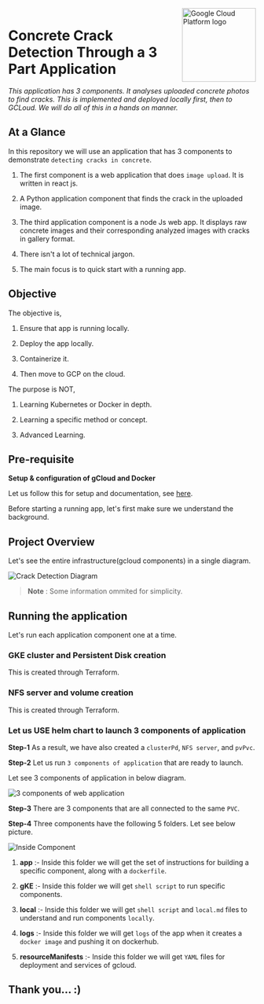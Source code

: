 <img src="https://avatars2.githubusercontent.com/u/2810941?v=3&s=10000" alt="Google Cloud Platform logo" title="Google Cloud Platform" align="right" height="150" width="150"/>

# Concrete Crack Detection Through a 3 Part Application

   *This application has 3 components. It analyses uploaded concrete photos to find cracks. This is implemented and deployed locally first, then to GCLoud. We will do all of this in a hands on manner.*

## At a Glance

In this repository we will use an application that has 3 components to demonstrate `detecting cracks in concrete`.

   1. The first component is a web application that does `image upload`. It is written in react js.

   2. A Python application component that finds the crack in the uploaded image.

   3. The third application component is a node Js web app. It displays raw concrete images and their corresponding analyzed images with cracks in gallery format.

   4. There isn't a lot of technical jargon.

   5. The main focus is to quick start with a running app.

## Objective

The objective is,

   1. Ensure that app is running locally.

   2. Deploy the app locally.

   3. Containerize it.

   4. Then move to GCP on the cloud.

The purpose is NOT,

   1. Learning Kubernetes or Docker in depth.

   2. Learning a specific method or concept.

   3. Advanced Learning.


## Pre-requisite

**Setup & configuration of gCloud and Docker**

   Let us follow this for setup and documentation, see [here](gCloudDockerSetup.md).

   Before starting a running app, let's first make sure we understand the background.

## Project Overview

   Let's see the entire infrastructure(gcloud components) in a single diagram.

   ![Crack Detection Diagram](/docScreenshots/concreteCrackDetectionDiagram.png)

> **Note**
> : Some information ommited for simplicity.

## Running the application

   Let's run each application component one at a time.

### GKE cluster and Persistent Disk creation

   This is created through Terraform.

### NFS server and volume creation

   This is created through Terraform.

### Let us USE helm chart to launch 3 components of application

   **Step-1** As a result, we have also created a `clusterPd`, `NFS server`, and `pvPvc`.

   **Step-2** Let us run `3 components of application` that are ready to launch.

   Let see 3 components of application in below diagram.

   ![3 components of web application](/docScreenshots/3components.png)

   **Step-3** There are 3 components that are all connected to the same `PVC`.

   **Step-4** Three components have the following 5 folders. Let see below picture.

   ![Inside Component](/docScreenshots/insideComponent.png)

   1) **app** :- Inside this folder we will get the set of instructions for building a specific component, along with a `dockerfile`.

   2) **gKE** :- Inside this folder we will get `shell script` to run specific components.

   3) **local** :- Inside this folder we will get `shell script` and `local.md` files to understand and run components `locally`.

   4) **logs** :- Inside this folder we will get `logs` of the app when it creates a `docker image` and pushing it on dockerhub.

   5) **resourceManifests** :- Inside this folder we will get `YAML` files for deployment and services of gcloud.


## Thank you... :)

